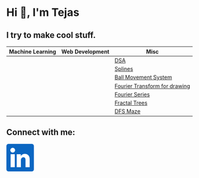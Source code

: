 # Hi 👋, I'm Tejas
## I try to make cool stuff.
|Machine Learning | Web Development | Misc|
|--- | --- | ---|
| |  | [DSA](https://github.com/justacookiee/dsa) |
| |  | [Splines](https://github.com/justacookiee/Splines)|
| |  | [Ball Movement System](https://github.com/justacookiee/Ball-Movement-System) |
| |  | [Fourier Transform for drawing](https://github.com/justacookiee/Drawing-using-fourier-transform) |
| |  | [Fourier Series](https://github.com/justacookiee/Fourier-Series) |
| |  | [Fractal Trees](https://github.com/justacookiee/Fractal-Trees) |
| |  | [DFS Maze](https://github.com/justacookiee/Maze-using-Randomized-DFS) |

## Connect with me:
[![LinkedIn](img/linkedin.png)](https://www.linkedin.com/in/tejas-binu-04b493230/)
